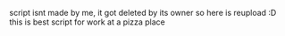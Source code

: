 script isnt made by me, it got deleted by its owner so here is reupload :D
this is best script for work at a pizza place
